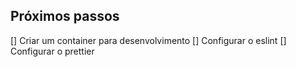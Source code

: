 ## Próximos passos

[] Criar um container para desenvolvimento
[] Configurar o eslint
[] Configurar o prettier
